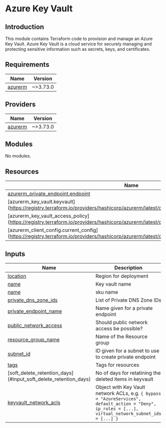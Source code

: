 # Azure Key Vault

## Introduction

This module contains Terraform code to provision and manage an Azure Key Vault. Azure Key Vault is a cloud service for securely managing and protecting sensitive information such as secrets, keys, and certificates.

<!-- BEGIN_TF_DOCS -->
## Requirements

| Name | Version |
|------|---------|
| <a name="requirement_azurerm"></a> [azurerm](#requirement\_azurerm) | ~>3.73.0 |

## Providers

| Name | Version |
|------|---------|
| <a name="provider_azurerm"></a> [azurerm](#provider\_azurerm) | ~>3.73.0 |

## Modules

No modules.

## Resources

| Name | Type |
|------|------|
| [azurerm_private_endpoint.endpoint](https://registry.terraform.io/providers/hashicorp/azurerm/latest/docs/resources/private_endpoint) | resource |
| [azurerm_key_vault.keyvault] (https://registry.terraform.io/providers/hashicorp/azurerm/latest/docs/resources/key_vault) | resource |
| [azurerm_key_vault_access_policy] (https://registry.terraform.io/providers/hashicorp/azurerm/latest/docs/resources/key_vault_access_policy) | resource |
| [azurerm_client_config.current_config] (https://registry.terraform.io/providers/hashicorp/azurerm/latest/docs/data-sources/client_config) | data source |

## Inputs

| Name | Description | Type | Default | Required |
|------|-------------|------|---------|:--------:|
| <a name="input_location"></a> [location](#input\_location) | Region for deployment | `string` | n/a | yes |
| <a name="input_name"></a> [name](#input\_name) | Key vault name | `string` | n/a | yes |
| <a name="input_sku_name"></a> [name](#input\_name) | sku name | `string` | n/a | yes |
| <a name="input_private_dns_zone_ids"></a> [private\_dns\_zone\_ids](#input\_private\_dns\_zone\_ids) | List of Private DNS Zone IDs | `list(string)` | n/a | yes |
| <a name="input_private_endpoint_name"></a> [private\_endpoint\_name](#input\_private\_endpoint\_name) | Name given for a private endpoint | `string` | n/a | yes |
| <a name="input_public_network_access"></a> [public\_network\_access](#input\_public\_network\_access) | Should public network access be possible? | `bool` | n/a | yes |
| <a name="input_resource_group_name"></a> [resource\_group\_name](#input\_resource\_group\_name) | Name of the Resource group | `string` | n/a | yes |
| <a name="input_subnet_id"></a> [subnet\_id](#input\_subnet\_id) | ID given for a subnet to use to create private endpoint | `string` | n/a | yes |
| <a name="input_tags"></a> [tags](#input\_tags) | Tags for resources | `map(string)` | n/a | yes |
| <a name="input_soft_delete_retention_days"></a> [soft\_delete\_retention\_days] (#input\_soft\_delete\_retention\_days)  | No of days for retatining the deleted items in keyvault  | `number` | n/a | yes |
| <a name="input_keyvault_network_acls"></a> [keyvault\_network\_acls](#input\_keyvault\_network\_acls) | Object with Key Vault network ACLs, e.g. `{ bypass = "AzureServices", default_action = "Deny", ip_rules = [...], virtual_network_subnet_ids = [...] }` | `object({ bypass = string, default_action = string, ip_rules = list(string), virtual_network_subnet_ids = list(string) })` | n/a | yes |

<!-- END_TF_DOCS -->
